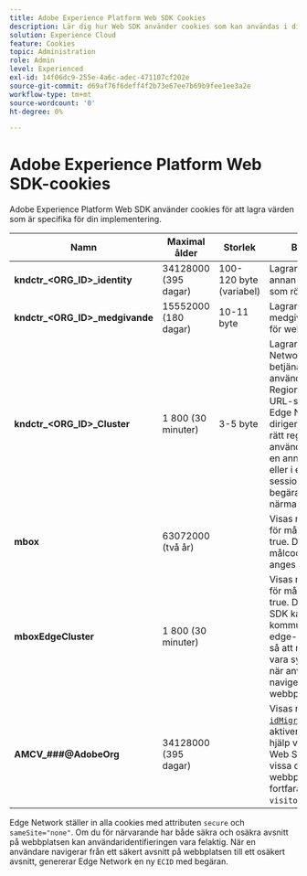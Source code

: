 ```yaml
---
title: Adobe Experience Platform Web SDK Cookies
description: Lär dig hur Web SDK använder cookies som kan användas i din implementering.
solution: Experience Cloud
feature: Cookies
topic: Administration
role: Admin
level: Experienced
exl-id: 14f06dc9-255e-4a6c-adec-471107cf202e
source-git-commit: d69af76f6deff4f2b73e67ee7b69b9fee1ee3a2e
workflow-type: tm+mt
source-wordcount: '0'
ht-degree: 0%

---
```


# Adobe Experience Platform Web SDK-cookies

Adobe Experience Platform Web SDK använder cookies för att lagra värden som är specifika för din implementering.

| Namn | Maximal ålder | Storlek | Beskrivning |
|---|---|---|---|
| **kndctr_&lt;ORG_ID>_identity** | 34128000 (395 dagar) | 100-120 byte (variabel) | Lagrar ECID samt annan information som rör ECID. |
| **kndctr_&lt;ORG_ID>_medgivande** | 15552000 (180 dagar) | 10-11 byte | Lagrar användarens medgivandeinställning för webbplatsen. |
| **kndctr_&lt;ORG_ID>_Cluster** | 1 800 (30 minuter) | 3-5 byte | Lagrar det Edge Network-område som betjänar den aktuella användarens begäran. Regionen används i URL-sökvägen så att Edge Network kan dirigera begäran till rätt region. Om en användare ansluter till en annan IP-adress eller i en annan session dirigeras begäran igen till närmaste region. |
| **mbox** | 63072000 (två år) | | Visas när inställningen för målmigrering är true. Den tillåter att målcookien [mbox](https://developer.adobe.com/target/implement/client-side/atjs/atjs-cookies/) anges av Web SDK. |
| **mboxEdgeCluster** | 1 800 (30 minuter) | | Visas när inställningen för målmigrering är true. Det gör att Web SDK kan kommunicera rätt edge-kluster till `at.js` så att målprofiler kan vara synkroniserade när användare navigerar på en webbplats. |
| **AMCV_###@AdobeOrg** | 34128000 (395 dagar) | | Visas när [`idMigrationEnabled`](https://experienceleague.adobe.com/sv/docs/experience-platform/web-sdk/commands/configure/idmigrationenabled) är aktiverad. Det är till hjälp vid övergång till Web SDK medan vissa delar av webbplatsen fortfarande använder `visitor.js`. |

Edge Network ställer in alla cookies med attributen `secure` och `sameSite="none"`. Om du för närvarande har både säkra och osäkra avsnitt på webbplatsen kan användaridentifieringen vara felaktig. När en användare navigerar från ett säkert avsnitt på webbplatsen till ett osäkert avsnitt, genererar Edge Network en ny `ECID` med begäran.
